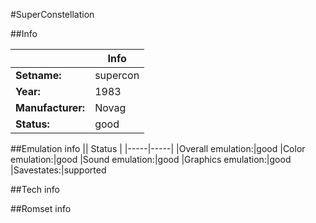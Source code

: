 #SuperConstellation

##Info

||Info|
|-----|-----|
|**Setname:**|supercon
|**Year:**|1983
|**Manufacturer:**|Novag
|**Status:**|good

##Emulation info
|| Status |
|-----|-----|
|Overall emulation:|good
|Color emulation:|good
|Sound emulation:|good
|Graphics emulation:|good
|Savestates:|supported

##Tech info

##Romset info

<!--- START OF EDITED COMMENT DO NOT TOUCH TEXT ABOVE-->
